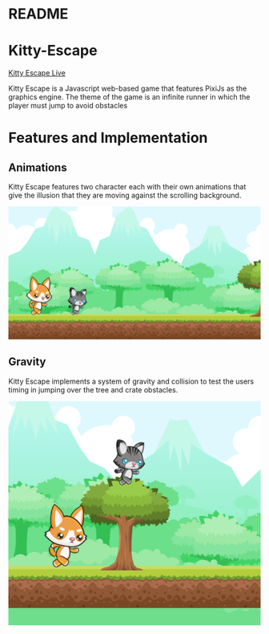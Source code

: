 # README

# Kitty-Escape

[Kitty Escape Live](https://fiona4life19.github.io/Kitty-Escape/)

Kitty Escape is a Javascript web-based game that features PixiJs as the graphics engine. The theme of the game is an infinite runner in which the player must jump to avoid obstacles

# Features and Implementation 

## Animations

Kitty Escape features two character each with their own animations that give the illusion that they are moving against the scrolling background. 

![Index](/images/animations.png) 


## Gravity

Kitty Escape implements a system of gravity and collision to test the users timing in jumping over the tree and crate obstacles.

![Show](images/jumping.png) 
